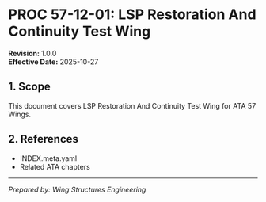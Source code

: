 # PROC 57-12-01: LSP Restoration And Continuity Test Wing

**Revision:** 1.0.0  
**Effective Date:** 2025-10-27

## 1. Scope
This document covers LSP Restoration And Continuity Test Wing for ATA 57 Wings.

## 2. References
- INDEX.meta.yaml
- Related ATA chapters

---
*Prepared by: Wing Structures Engineering*
